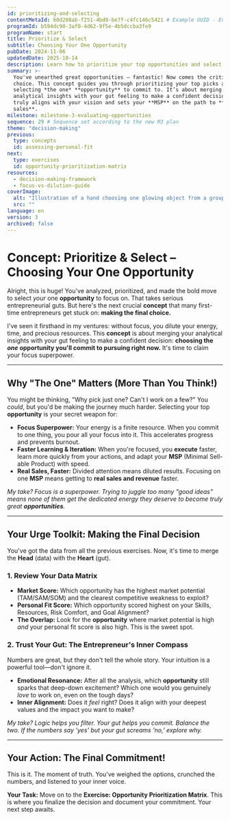 ```yaml
---
id: prioritizing-and-selecting
contentMetaId: 60d208ab-f251-4bd9-be7f-c4fc146c5421 # Example UUID - Ensure uniqueness
programId: b594dc90-3af0-4d62-9f5e-4b5dccba3fe9
programName: start
title: Prioritize & Select
subtitle: Choosing Your One Opportunity
pubDate: 2024-11-06
updatedDate: 2025-10-14
description: Learn how to prioritize your top opportunities and select the best one to pursue based on your individual goals and preferences.
summary: >-
  You've unearthed great opportunities – fantastic! Now comes the critical
  choice. This concept guides you through prioritizing your top picks and
  selecting *the one* **opportunity** to commit to. It’s about merging your
  analytical insights with your gut feeling to make a confident decision that
  truly aligns with your vision and sets your **MSP** on the path to **real
  sales**.
milestone: milestone-3-evaluating-opportunities
sequence: 29 # Sequence set according to the new M3 plan
theme: "decision-making"
previous:
  type: concepts
  id: assessing-personal-fit
next:
  type: exercises
  id: opportunity-prioritization-matrix
resources:
  - decision-making-framework
  - focus-vs-dilution-guide
coverImage:
  alt: "Illustration of a hand choosing one glowing object from a group of many, symbolizing prioritizing and selecting an opportunity."
  src: ""
language: en
version: 3
archived: false
---
```


# Concept: Prioritize & Select – Choosing Your One Opportunity

Alright, this is huge! You've analyzed, prioritized, and made the bold move to select *your* one **opportunity** to focus on. That takes serious entrepreneurial guts. But here's the next crucial **concept** that many first-time entrepreneurs get stuck on: **making the final choice.**

I've seen it firsthand in my ventures: without focus, you dilute your energy, time, and precious resources. This **concept** is about merging your analytical insights with your gut feeling to make a confident decision: **choosing the *one* opportunity you'll commit to pursuing right now.** It's time to claim your focus superpower.

---

## Why "The One" Matters (More Than You Think!)

You might be thinking, "Why pick just one? Can't I work on a few?" You *could*, but you'd be making the journey much harder. Selecting your top **opportunity** is your secret weapon for:

* **Focus Superpower:** Your energy is a finite resource. When you commit to one thing, you pour all your focus into it. This accelerates progress and prevents burnout.
* **Faster Learning & Iteration:** When you're focused, you **execute** faster, learn more quickly from your actions, and adapt your **MSP** (Minimal Sell-able Product) with speed.
* **Real Sales, Faster:** Divided attention means diluted results. Focusing on one **MSP** means getting to **real sales and revenue** faster.

*My take? Focus is a superpower. Trying to juggle too many "good ideas" means none of them get the dedicated energy they deserve to become truly great **opportunities**.*

---

## Your Urge Toolkit: Making the Final Decision

You've got the data from all the previous exercises. Now, it's time to merge the **Head** (data) with the **Heart** (gut).

### 1. Review Your Data Matrix

* **Market Score:** Which opportunity has the highest market potential (TAM/SAM/SOM) and the clearest competitive weakness to exploit?
* **Personal Fit Score:** Which opportunity scored highest on your Skills, Resources, Risk Comfort, and Goal Alignment?
* **The Overlap:** Look for the **opportunity** where market potential is high *and* your personal fit score is also high. This is the sweet spot.

### 2. Trust Your Gut: The Entrepreneur's Inner Compass

Numbers are great, but they don't tell the whole story. Your intuition is a powerful tool—don't ignore it.

* **Emotional Resonance:** After all the analysis, which **opportunity** still sparks that deep-down excitement? Which one would you genuinely *love* to work on, even on the tough days?
* **Inner Alignment:** Does it *feel* right? Does it align with your deepest values and the impact you want to make?

*My take? Logic helps you filter. Your gut helps you commit. Balance the two. If the numbers say 'yes' but your gut screams 'no,' explore why.*

---

## Your Action: The Final Commitment!

This is it. The moment of truth. You've weighed the options, crunched the numbers, and listened to your inner voice.

**Your Task:** Move on to the **Exercise: Opportunity Prioritization Matrix**. This is where you finalize the decision and document your commitment. Your next step awaits.